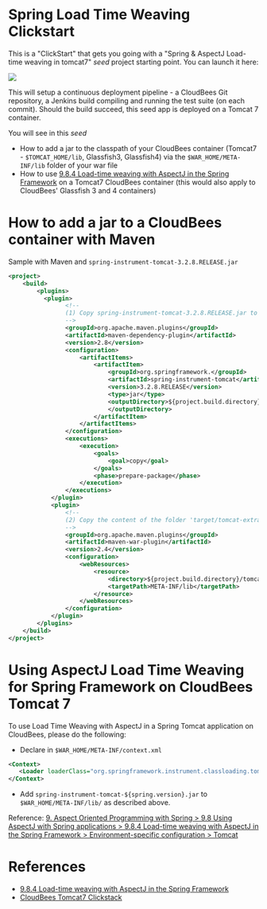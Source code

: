 # Spring Load Time Weaving Clickstart

This is a "ClickStart" that gets you going with a "Spring & AspectJ Load-time weaving in tomcat7" _seed_ project starting point. You can launch it here:

<a href="https://grandcentral.cloudbees.com/?CB_clickstart=https://raw.github.com/CloudBees-community/spring-load-time-weaving-clickstart/master/clickstart.json"><img src="https://d3ko533tu1ozfq.cloudfront.net/clickstart/deployInstantly.png"/></a>

This will setup a continuous deployment pipeline - a CloudBees Git repository, a Jenkins build compiling and running the test suite (on each commit).
Should the build succeed, this seed app is deployed on a Tomcat 7 container.

You will see in this _seed_

* How to add a jar to the classpath of your CloudBees container (Tomcat7 - `$TOMCAT_HOME/lib`, Glassfish3, Glassfish4) via the `$WAR_HOME/META-INF/lib` folder of your war file
* How to use [9.8.4 Load-time weaving with AspectJ in the Spring Framework](http://static.springsource.org/spring/docs/3.2.x/spring-framework-reference/html/aop.html#aop-aj-ltw) on a Tomcat7 CloudBees container (this would also apply to CloudBees' Glassfish 3 and 4 containers)


# How to add a jar to a CloudBees container with Maven

Sample with Maven and `spring-instrument-tomcat-3.2.8.RELEASE.jar`

```xml
<project>
    <build>
        <plugins>
          <plugin>
                <!--
                (1) Copy spring-instrument-tomcat-3.2.8.RELEASE.jar to 'target/tomcat-extra-lib' folder during 'prepare-package' phase
                -->
                <groupId>org.apache.maven.plugins</groupId>
                <artifactId>maven-dependency-plugin</artifactId>
                <version>2.8</version>
                <configuration>
                    <artifactItems>
                        <artifactItem>
                            <groupId>org.springframework.</groupId>
                            <artifactId>spring-instrument-tomcat</artifactId>
                            <version>3.2.8.RELEASE</version>
                            <type>jar</type>
                            <outputDirectory>${project.build.directory}/tomcat-extra-lib
                            </outputDirectory>
                        </artifactItem>
                    </artifactItems>
                </configuration>
                <executions>
                    <execution>
                        <goals>
                            <goal>copy</goal>
                        </goals>
                        <phase>prepare-package</phase>
                    </execution>
                </executions>
            </plugin>
            <plugin>
                <!--
                (2) Copy the content of the folder 'target/tomcat-extra-lib' in '$WAR_HOME/META-INF/lib'
                -->
                <groupId>org.apache.maven.plugins</groupId>
                <artifactId>maven-war-plugin</artifactId>
                <version>2.4</version>
                <configuration>
                    <webResources>
                        <resource>
                            <directory>${project.build.directory}/tomcat-extra-lib</directory>
                            <targetPath>META-INF/lib</targetPath>
                        </resource>
                    </webResources>
                </configuration>
            </plugin>
        </plugins>
    </build>
</project>
```

# Using AspectJ Load Time Weaving for Spring Framework on CloudBees Tomcat 7

To use Load Time Weaving with AspectJ in a Spring Tomcat application on CloudBees, please do the following:

* Declare in `$WAR_HOME/META-INF/context.xml`

 ```xml
<Context>
    <Loader loaderClass="org.springframework.instrument.classloading.tomcat.TomcatInstrumentableClassLoader"/>
</Context>
```

* Add `spring-instrument-tomcat-${spring.version}.jar` to `$WAR_HOME/META-INF/lib/` as described above.


Reference: [9. Aspect Oriented Programming with Spring > 9.8 Using AspectJ with Spring applications > 9.8.4 Load-time weaving with AspectJ in the Spring Framework > Environment-specific configuration > Tomcat](http://docs.spring.io/spring/docs/3.2.8.RELEASE/spring-framework-reference/html/aop.html#aop-aj-ltw-environment-tomcat)


# References

* [9.8.4 Load-time weaving with AspectJ in the Spring Framework](http://static.springsource.org/spring/docs/3.2.x/spring-framework-reference/html/aop.html#aop-aj-ltw)
* [CloudBees Tomcat7 Clickstack](http://developer.cloudbees.com/bin/view/RUN/Tomcat7)